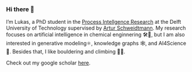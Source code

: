 ### Hi there 👋

I’m Lukas, a PhD student in the [Process Intellgence Research](https://www.pi-research.org/) at the Delft University of Technology supervised by [Artur Schweidtmann](https://www.linkedin.com/in/schweidtmann/). My research focuses on artificial intelligence in chemical enginnering :hammer_and_wrench::robot:, but I am also interested in generative modeling:atom_symbol:, knowledge graphs 🕸️, and AI4Science 🧪. Besides that, I like bouldering and climbing :climbing_man:.

Check out my google scholar [here](https://scholar.google.com/citations?user=LZZ7piQAAAAJ&hl=en).

<!--

### Research

- 📚[Modeling category-selective cortical regions with topographic variational autoencoders](https://arxiv.org/abs/2110.13911) - **Best paper award**: *NeurIPS 2021 Workshop SVRHM* : We leverage the newly introduced Topographic Variational Autoencoder to model of the emergence of such localized category-selectivity in an unsupervised manner.
- 📚[Flowsheet synthesis through hierarchical reinforcement learning and graph neural networks](https://aiche.onlinelibrary.wiley.com/doi/pdfdirect/10.1002/aic.17938) - *AICHE*: We propose to use reinforcement learning for chemical process design based ona state-of-the-art actor-critic logic.
- 📚[Graph neural networks for the prediction of molecular structure-property relationships](https://arxiv.org/pdf/2208.04852.pdf) - *Royal Society Chemistry - Book chapter*: We describe the fundamentals of GNNs and demonstrate the application of GNNs via two examples for molecular property prediction.

**LukasSchBal/LukasSchBal** is a ✨ _special_ ✨ repository because its `README.md` (this file) appears on your GitHub profile.

Here are some ideas to get you started:

- 🔭 I’m currently working on ...
- 🌱 I’m currently learning ...
- 👯 I’m looking to collaborate on ...
- 🤔 I’m looking for help with ...
- 💬 Ask me about ...
- 📫 How to reach me: ...
- 😄 Pronouns: ...
- ⚡ Fun fact: ...
-->
